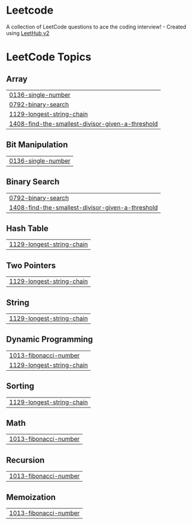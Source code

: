 # Leetcode
A collection of LeetCode questions to ace the coding interview! - Created using [LeetHub v2](https://github.com/arunbhardwaj/LeetHub-2.0)

<!---LeetCode Topics Start-->
# LeetCode Topics
## Array
|  |
| ------- |
| [0136-single-number](https://github.com/aryankumar83/Leetcode/tree/master/0136-single-number) |
| [0792-binary-search](https://github.com/aryankumar83/Leetcode/tree/master/0792-binary-search) |
| [1129-longest-string-chain](https://github.com/aryankumar83/Leetcode/tree/master/1129-longest-string-chain) |
| [1408-find-the-smallest-divisor-given-a-threshold](https://github.com/aryankumar83/Leetcode/tree/master/1408-find-the-smallest-divisor-given-a-threshold) |
## Bit Manipulation
|  |
| ------- |
| [0136-single-number](https://github.com/aryankumar83/Leetcode/tree/master/0136-single-number) |
## Binary Search
|  |
| ------- |
| [0792-binary-search](https://github.com/aryankumar83/Leetcode/tree/master/0792-binary-search) |
| [1408-find-the-smallest-divisor-given-a-threshold](https://github.com/aryankumar83/Leetcode/tree/master/1408-find-the-smallest-divisor-given-a-threshold) |
## Hash Table
|  |
| ------- |
| [1129-longest-string-chain](https://github.com/aryankumar83/Leetcode/tree/master/1129-longest-string-chain) |
## Two Pointers
|  |
| ------- |
| [1129-longest-string-chain](https://github.com/aryankumar83/Leetcode/tree/master/1129-longest-string-chain) |
## String
|  |
| ------- |
| [1129-longest-string-chain](https://github.com/aryankumar83/Leetcode/tree/master/1129-longest-string-chain) |
## Dynamic Programming
|  |
| ------- |
| [1013-fibonacci-number](https://github.com/aryankumar83/Leetcode/tree/master/1013-fibonacci-number) |
| [1129-longest-string-chain](https://github.com/aryankumar83/Leetcode/tree/master/1129-longest-string-chain) |
## Sorting
|  |
| ------- |
| [1129-longest-string-chain](https://github.com/aryankumar83/Leetcode/tree/master/1129-longest-string-chain) |
## Math
|  |
| ------- |
| [1013-fibonacci-number](https://github.com/aryankumar83/Leetcode/tree/master/1013-fibonacci-number) |
## Recursion
|  |
| ------- |
| [1013-fibonacci-number](https://github.com/aryankumar83/Leetcode/tree/master/1013-fibonacci-number) |
## Memoization
|  |
| ------- |
| [1013-fibonacci-number](https://github.com/aryankumar83/Leetcode/tree/master/1013-fibonacci-number) |
<!---LeetCode Topics End-->